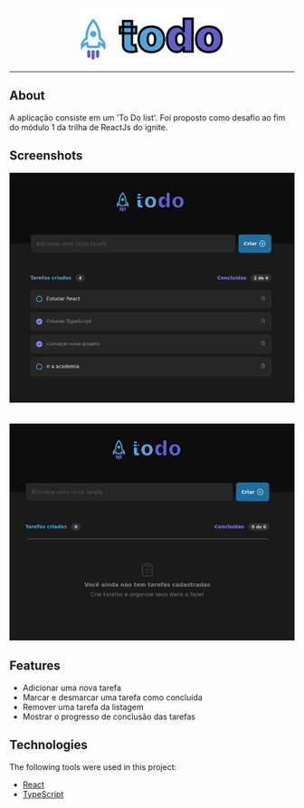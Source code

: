<div align="center" id="top"> 
  <img src="./src/assets/Logo.svg" alt="To Do List" />
</div>

<hr/>

## About

A aplicação consiste em um 'To Do list'. Foi proposto como desafio ao fim do módulo 1 da trilha de ReactJs do ignite. 

## Screenshots

<div align="center" id="top"> 
  <img src="./src/assets/screen2.png" alt="To Do list" />
</div>
<br/>
<br/>
<div align="center" id="top"> 
  <img src="./src/assets/screen1.png" alt="To Do list" />
</div>

## Features

- Adicionar uma nova tarefa
- Marcar e desmarcar uma tarefa como concluída
- Remover uma tarefa da listagem
- Mostrar o progresso de conclusão das tarefas

## Technologies

The following tools were used in this project:

- [React](https://pt-br.reactjs.org/)
- [TypeScript](https://www.typescriptlang.org/)
